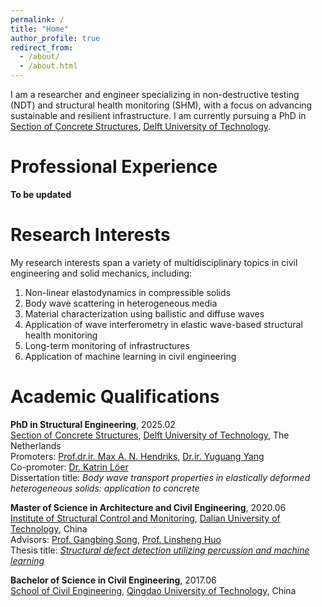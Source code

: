 ```yaml
---
permalink: /
title: "Home"
author_profile: true
redirect_from: 
  - /about/
  - /about.html
---
```


I am a researcher and engineer specializing in non-destructive testing (NDT) and structural health monitoring (SHM), with a focus on advancing sustainable and resilient infrastructure. I am currently pursuing a PhD in [Section of Concrete Structures](https://www.tudelft.nl/citg/over-faculteit/afdelingen/engineering-structures/sections-labs/concrete-structures), [Delft University of Technology](https://www.tudelft.nl/). 

Professional Experience
======
**To be updated**


Research Interests
======
My research interests span a variety of multidisciplinary topics in civil engineering and solid mechanics, including:
1.  Non-linear elastodynamics in compressible solids
1.  Body wave scattering in heterogeneous media
1.  Material characterization using ballistic and diffuse waves
1.  Application of wave interferometry in elastic wave-based structural health monitoring
1.  Long-term monitoring of infrastructures
1.  Application of machine learning in civil engineering


Academic Qualifications
======
**PhD in Structural Engineering**, 2025.02  
[Section of Concrete Structures](https://www.tudelft.nl/citg/over-faculteit/afdelingen/engineering-structures/sections-labs/concrete-structures), [Delft University of Technology](https://www.tudelft.nl/), The Netherlands  
Promoters: [Prof.dr.ir. Max A. N. Hendriks](https://www.tudelft.nl/citg/over-faculteit/afdelingen/engineering-structures/sections-labs/concrete-structures/staff/drir-man-max-hendriks), [Dr.ir. Yuguang Yang](https://www.tudelft.nl/en/staff/yuguang.yang/)  
Co-promoter: [Dr. Katrin Löer](https://rockphysics.org/en/people/members/katrin-loeer)  
Dissertation title: *Body wave transport properties in elastically deformed heterogeneous solids: application to concrete*  

**Master of Science in Architecture and Civil Engineering**, 2020.06  
[Institute of Structural Control and Monitoring](https://civil.dlut.edu.cn/info/1011/2702.htm), [Dalian University of Technology](https://en.dlut.edu.cn/), China  
Advisors: [Prof. Gangbing Song](https://www.me.uh.edu/faculty/song-gangbing), [Prof. Linsheng Huo](https://faculty.dlut.edu.cn/2005011121/en/index.htm)  
Thesis title: [*Structural defect detection utilizing percussion and machine learning*](https://chn.oversea.cnki.net/KCMS/detail/detail.aspx?dbcode=CMFD&dbname=CMFD202101&filename=1020653993.nh&uniplatform=OVERSEA&v=nwSi_dizuRQVfFIB8_b-cAeMmZ0WTNnn-yM0aFv0Ec_-WKOfB9YDOsIOPFhj81Qn)  

**Bachelor of Science in Civil Engineering**, 2017.06  
[School of Civil Engineering](https://civil.qut.edu.cn/zwsy.htm), [Qingdao University of Technology](https://english.qut.edu.cn/), China
